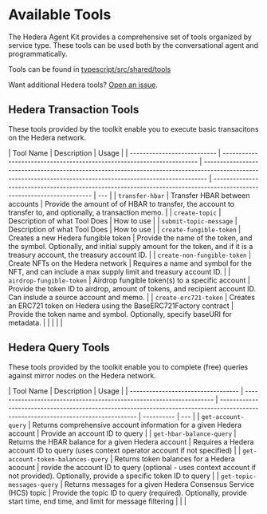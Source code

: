 # Available Tools

The Hedera Agent Kit provides a comprehensive set of tools organized by service type. These tools can be used both by the conversational agent and programmatically.

Tools can be found in [typescript/src/shared/tools](../typescript/src/shared/tools)

Want additional Hedera tools? [Open an issue](https://github.com/hedera-dev/hedera-agent-kit/issues/new?template=toolkit_feature_request.yml&labels=feature-request).

## Hedera Transaction Tools

These tools provided by the toolkit enable you to execute basic transacitons on the Hedera network.

| Tool Name                   | Description                                                            | Usage                                                                                                                                                         |
| --------------------------- | ---------------------------------------------------------------------- | ------------------------------------------------------------------------------------------------------------------------------------------------------------- | ---------------------------------------------------------------------------------------------------------------------- | --- |
| `transfer-hbar`             | Transfer HBAR between accounts                                         | Provide the amount of of HBAR to transfer, the account to transfer to, and optionally, a transaction memo.                                                    |
| `create-topic`              | Description of what Tool Does                                          | How to use                                                                                                                                                    |
| `submit-topic-message`      | Description of what Tool Does                                          | How to use                                                                                                                                                    |
| `create-fungible-token`     | Creates a new Hedera fungible token                                    | Provide the name of the token, and the symbol. Optionally, and initial supply amount for the token, and if it is a treasury account, the treasury account ID. |
| `create-non-fungible-token` | Create NFTs on the Hedera network                                      | Requires a name and symbol for the NFT, and can include a max supply limit and treasury account ID.                                                           |
| `airdrop-fungible-token`    | Airdrop fungible token(s) to a specific account                        | Provide the token ID to airdrop, amount of tokens, and recipient account ID. Can inslude a source account and memo.                                           |
| `create-erc721-token`       | Creates an ERC721 token on Hedera using the BaseERC721Factory contract | Provide the token name and symbol. Optionally, specify baseURI for metadata.                                                                                  |
| <!--                        | `transfer_fungible_token`                                              | Transfer Fungible tokens between accounts on Hedera                                                                                                           | Provide the token ID to transfter, amount, and recipient account ID. You can also add the source account ID and a memo | --> |
| <!--                        | `tool-name`                                                            | Description of what Tool Does                                                                                                                                 | How to use                                                                                                             | --> |

## Hedera Query Tools

These tools provided by the toolkit enable you to complete (free) queries against mirror nodes on the Hedera network.

| Tool Name                          | Description                                                          | Usage                                                                                                                              |
| ---------------------------------- | -------------------------------------------------------------------- | ---------------------------------------------------------------------------------------------------------------------------------- | ---------- | --- |
| `get-account-query`                | Returns comprehensive account information for a given Hedera account | Provide an account ID to query                                                                                                     |
| `get-hbar-balance-query`           | Returns the HBAR balance for a given Hedera account                  | Requires a Hedera account ID to query (uses context operator account if not specified)                                             |
| `get-account-token-balances-query` | Returns token balances for a Hedera acocunt                          | rovide the account ID to query (optional - uses context account if not provided). Optionally, provide a specific token ID to query |
| `get-topic-messages-query`         | Returns messages for a given Hedera Consensus Service (HCS) topic    | Provide the topic ID to query (required). Optionally, provide start time, end time, and limit for message filtering                |
| <!--                               | `tool-name`                                                          | Description of what Tool Does                                                                                                      | How to use | --> |
